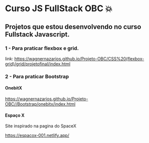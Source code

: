 # Curso JS FullStack OBC :boom:

## Projetos que estou desenvolvendo no curso Fullstack Javascript.

### 1 - Para praticar flexbox e grid. 

link: https://wagnernazarios.github.io/Projeto-OBC/CSS%20(flexbox-grid)/grid/projetofinal/index.html

### 2 - Para praticar Bootstrap

#### OnebitX

https://wagnernazarios.github.io/Projeto-OBC//Bootstrap/onebitx/index.html

#### Espaço X
Site inspirado na pagina do SpaceX

https://espacox-001.netlify.app/
